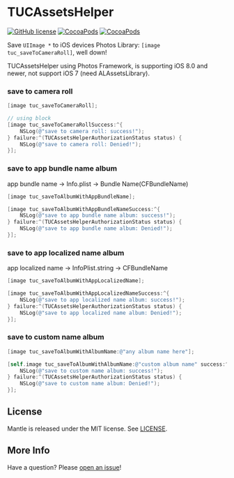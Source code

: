 # TUCAssetsHelper
[![GitHub license](https://img.shields.io/github/license/mashape/apistatus.svg)]()
[![CocoaPods](https://img.shields.io/cocoapods/v/TUCAssetsHelper.svg)]()
[![CocoaPods](https://img.shields.io/cocoapods/p/TUCAssetsHelper.svg)]()

Save `UIImage *` to iOS devices Photos Library: `[image tuc_saveToCameraRoll]`, well down!

TUCAssetsHelper using Photos Framework, is supporting iOS 8.0 and newer, not support iOS 7 (need ALAssetsLibrary).

### save to camera roll
```objective-c
[image tuc_saveToCameraRoll];

// using block
[image tuc_saveToCameraRollSuccess:^{
    NSLog(@"save to camera roll: success!");
} failure:^(TUCAssetsHelperAuthorizationStatus status) {
    NSLog(@"save to camera roll: Denied!");
}];
```

### save to app bundle name album
app bundle name -> Info.plist -> Bundle Name(CFBundleName)
```objective-c
[image tuc_saveToAlbumWithAppBundleName];

[image tuc_saveToAlbumWithAppBundleNameSuccess:^{
    NSLog(@"save to app bundle name album: success!");
} failure:^(TUCAssetsHelperAuthorizationStatus status) {
    NSLog(@"save to app bundle name album: Denied!");
}];
```

### save to app localized name album
app localized name -> InfoPlist.string -> CFBundleName
```objective-c
[image tuc_saveToAlbumWithAppLocalizedName];

[image tuc_saveToAlbumWithAppLocalizedNameSuccess:^{
    NSLog(@"save to app localized name album: success!");
} failure:^(TUCAssetsHelperAuthorizationStatus status) {
    NSLog(@"save to app localized name album: Denied!");
}];
```

### save to custom name album
```objective-c
[image tuc_saveToAlbumWithAlbumName:@"any album name here"];

[self.image tuc_saveToAlbumWithAlbumName:@"custom album name" success:^{
    NSLog(@"save to custom name album: success!");
} failure:^(TUCAssetsHelperAuthorizationStatus status) {
    NSLog(@"save to custom name album: Denied!");
}];
```

## License

Mantle is released under the MIT license. See
[LICENSE](https://github.com/Tuccuay/TUCAssetsHelper/blob/master/LICENSE).

## More Info

Have a question? Please [open an issue](https://github.com/Tuccuay/TUCAssetsHelper/issues/new)!
